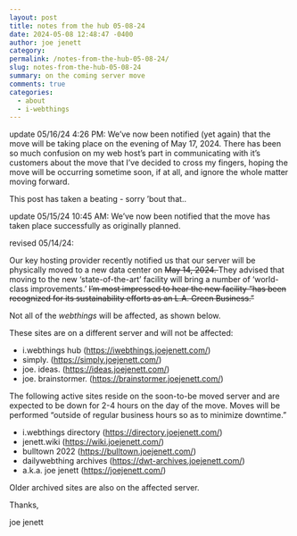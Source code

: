 ```yaml
---
layout: post
title: notes from the hub 05-08-24
date: 2024-05-08 12:48:47 -0400
author: joe jenett
category: 
permalink: /notes-from-the-hub-05-08-24/
slug: notes-from-the-hub-05-08-24
summary: on the coming server move
comments: true
categories:
  - about
  - i-webthings
---
```

update 05/16/24 4:26 PM: We’ve now been notified (yet again) that the move will be taking place on the evening of May 17, 2024. There has been so much confusion on my web host’s part in communicating with it’s customers about the move that I’ve decided to cross my fingers, hoping the move will be occurring sometime soon, if at all, and ignore the whole matter moving forward.

This post has taken a beating - sorry ’bout that..

update 05/15/24 10:45 AM:
We’ve now been notified that the move has taken place successfully as originally planned.

revised 05/14/24:

Our key hosting provider recently notified us that our server will be physically moved to a new data center on <span style="text-decoration:line-through;">May 14, 2024. </span>They advised that moving to the new ‘state-of-the-art’ facility will bring a number of ‘world-class improvements.’ <span style="text-decoration:line-through;">I’m most impressed to hear the new facility “has been recognized for its sustainability efforts as an L.A. Green Business.”</span>

Not all of the <em>webthings</em> will be affected, as shown below.

These sites are on a different server and will not be affected:
<ul>
<li>i.webthings hub (<a href="https://iwebthings.joejenett.com/">https://iwebthings.joejenett.com/</a>)</li>
<li>simply. (<a href="https://simply.joejenett.com/">https://simply.joejenett.com/</a>)</li>
<li>joe. ideas. (<a href="https://ideas.joejenett.com/">https://ideas.joejenett.com/</a>)</li>
<li>joe. brainstormer. (<a href="https://brainstormer.joejenett.com/">https://brainstormer.joejenett.com/</a>)</li>
</ul>

The following active sites reside on the soon-to-be moved server and are expected to be down for 2-4 hours on the day of the move. Moves will be performed “outside of regular business hours so as to minimize downtime.”
<ul>
<li>i.webthings directory (<a href="https://directory.joejenett.com/">https://directory.joejenett.com/</a>)</li>
<li>jenett.wiki (<a href="https://wiki.joejenett.com/">https://wiki.joejenett.com/</a>)</li>
<li>bulltown 2022 (<a href="https://bulltown.joejenett.com/">https://bulltown.joejenett.com/</a>)</li>
<li>dailywebthing archives (<a href="https://dwt-archives.joejenett.com/">https://dwt-archives.joejenett.com/</a>)</li>
<li>a.k.a. joe jenett (<a href="https://joejenett.com/">https://joejenett.com/</a>)</li>
</ul>
Older archived sites are also on the affected server.

Thanks,

joe jenett

<a href="https://brid.gy/publish/mastodon"></a>